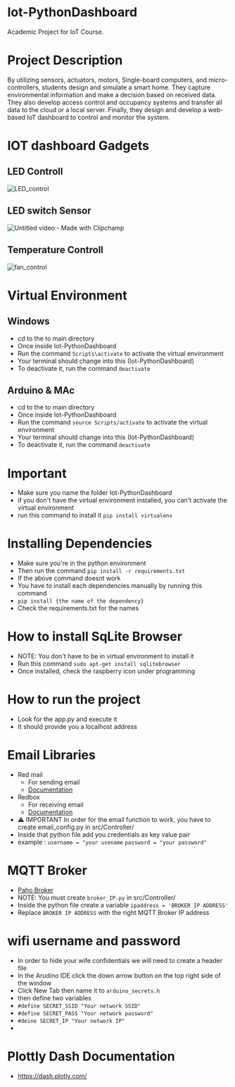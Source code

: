 # Iot-PythonDashboard
Academic Project for IoT Course.

# Project Description
By utilizing sensors, actuators, motors, Single-board computers, and micro-controllers, students
design and simulate a smart home. They capture environmental information and make a decision
based on received data. They also develop access control and occupancy systems and transfer all
data to the cloud or a local server. Finally, they design and develop a web-based IoT dashboard to
control and monitor the system.

# IOT dashboard Gadgets
## LED Controll
![LED_control](https://user-images.githubusercontent.com/77903214/226199328-e43ea068-e232-4dad-af93-d2dc6bbfe0ae.gif)
## LED switch Sensor
![Untitled video - Made with Clipchamp](https://user-images.githubusercontent.com/77903214/229329359-cb3042b0-304f-45d4-897f-0f6df7540083.gif)


## Temperature Controll
![fan_control](https://user-images.githubusercontent.com/77903214/226211001-8dbc55a2-8f59-43f4-8850-296829f73b0b.gif)

# Virtual Environment
## Windows
- cd to the to main directory
- Once inside Iot-PythonDashboard
- Run the command `Scripts\activate` to activate the virtual environment
- Your terminal should change into this (Iot-PythonDashboard)
- To deactivate it, run the command `deactivate`


## Arduino & MAc
- cd to the to main directory
- Once inside Iot-PythonDashboard
- Run the command `source Scripts/activate` to activate the virtual environment
- Your terminal should change into this (Iot-PythonDashboard)
- To deactivate it, run the command `deactivate`
# Important
- Make sure you name the folder Iot-PythonDashboard
- if you don't have the virtual environment installed, you can't activate the virtual environment
- run this command to install it `pip install virtualenv`

# Installing Dependencies
- Make sure you're in the python environment
- Then run the command `pip install -r requirements.txt`
- If the above command doesnt work
- You have to install each dependencies manually by running this command
- `pip install {the name of the dependency}`
- Check the requirements.txt for the names

# How to install SqLite Browser
- NOTE: You don't have to be in virtual environment to install it
- Run this command `sudo apt-get install sqlitebrowser`
- Once installed, check the raspberry icon under programming

# How to run the project
- Look for the app.py and execute it
- It should provide you a localhost address

# Email Libraries
- Red mail
  - For sending email 
  - [Documentation](https://red-mail.readthedocs.io/en/stable/tutorials/getting_started.html)
- Redbox
  - For receiving email
  - [Documentation](https://red-box.readthedocs.io/en/latest/tutorials/getting_started.html)
- :warning: IMPORTANT In order for the email function to work, you have to create email_config.py in src/Controller/
- Inside that python file add you credentials as key value pair
- example : `username = "your usename` `password = "your password"`

# MQTT Broker
- [Paho Broker](https://pypi.org/project/paho-mqtt/)
- NOTE: You must create `broker_IP.py` in src/Controller/
- Inside the python file create a variable `ipaddress = 'BROKER IP ADDRESS'`
- Replace `BROKER IP ADDRESS` with the right MQTT Broker IP address 

# wifi username and password
- In order to hide your wife confidentials we will need to create a header file
- In the Arudino IDE click the down arrow button on the top right side of the window
- Click New Tab then name it to `arduino_secrets.h`
- then define two variables
- `#define SECRET_SSID "Your network SSID"`
- `#define SECRET_PASS "Your network password"`
- `#deine SECRET_IP "Your network IP"`
- 

# Plottly Dash Documentation
- https://dash.plotly.com/
